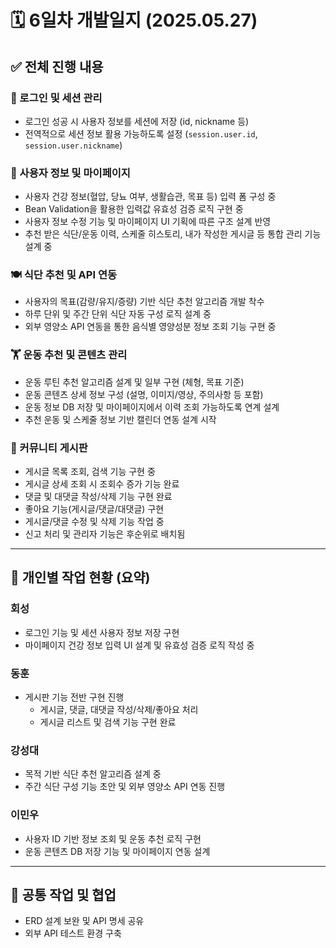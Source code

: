 # 🗓️ 6일차 개발일지 (2025.05.27)

## ✅ 전체 진행 내용

### 🔐 로그인 및 세션 관리
- 로그인 성공 시 사용자 정보를 세션에 저장 (id, nickname 등)
- 전역적으로 세션 정보 활용 가능하도록 설정 (`session.user.id`, `session.user.nickname`)

### 📄 사용자 정보 및 마이페이지
- 사용자 건강 정보(혈압, 당뇨 여부, 생활습관, 목표 등) 입력 폼 구성 중
- Bean Validation을 활용한 입력값 유효성 검증 로직 구현 중
- 사용자 정보 수정 기능 및 마이페이지 UI 기획에 따른 구조 설계 반영
- 추천 받은 식단/운동 이력, 스케줄 히스토리, 내가 작성한 게시글 등 통합 관리 기능 설계 중

### 🍽 식단 추천 및 API 연동
- 사용자의 목표(감량/유지/증량) 기반 식단 추천 알고리즘 개발 착수
- 하루 단위 및 주간 단위 식단 자동 구성 로직 설계 중
- 외부 영양소 API 연동을 통한 음식별 영양성분 정보 조회 기능 구현 중


### 🏋️ 운동 추천 및 콘텐츠 관리
- 운동 루틴 추천 알고리즘 설계 및 일부 구현 (체형, 목표 기준)
- 운동 콘텐츠 상세 정보 구성 (설명, 이미지/영상, 주의사항 등 포함)
- 운동 정보 DB 저장 및 마이페이지에서 이력 조회 가능하도록 연계 설계
- 추천 운동 및 스케줄 정보 기반 캘린더 연동 설계 시작


### 💬 커뮤니티 게시판
- 게시글 목록 조회, 검색 기능 구현 중
- 게시글 상세 조회 시 조회수 증가 기능 완료
- 댓글 및 대댓글 작성/삭제 기능 구현 완료
- 좋아요 기능(게시글/댓글/대댓글) 구현
- 게시글/댓글 수정 및 삭제 기능 작업 중
- 신고 처리 및 관리자 기능은 후순위로 배치됨

---

## 👤 개인별 작업 현황 (요약)

### 회성
- 로그인 기능 및 세션 사용자 정보 저장 구현
- 마이페이지 건강 정보 입력 UI 설계 및 유효성 검증 로직 작성 중

### 동훈
- 게시판 기능 전반 구현 진행
  - 게시글, 댓글, 대댓글 작성/삭제/좋아요 처리
  - 게시글 리스트 및 검색 기능 구현 완료

### 강성대
- 목적 기반 식단 추천 알고리즘 설계 중
- 주간 식단 구성 기능 초안 및 외부 영양소 API 연동 진행

### 이민우
- 사용자 ID 기반 정보 조회 및 운동 추천 로직 구현
- 운동 콘텐츠 DB 저장 기능 및 마이페이지 연동 설계

---

## 📌 공통 작업 및 협업

- ERD 설계 보완 및 API 명세 공유
- 외부 API 테스트 환경 구축
